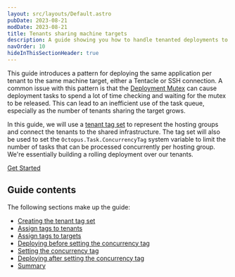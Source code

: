 ```yaml
---
layout: src/layouts/Default.astro
pubDate: 2023-08-21
modDate: 2023-08-21
title: Tenants sharing machine targets
description: A guide showing you how to handle tenanted deployments to shared machine infrastructure.
navOrder: 10
hideInThisSectionHeader: true
---
```


This guide introduces a pattern for deploying the same application per tenant to the same machine target, either a Tentacle or SSH connection. A common issue with this pattern is that the [Deployment Mutex](https://octopus.com/docs/administration/managing-infrastructure/run-multiple-processes-on-a-target-simultaneously) can cause deployment tasks to spend a lot of time checking and waiting for the mutex to be released. This can lead to an inefficient use of the task queue, especially as the number of tenants sharing the target grows.

In this guide, we will use a [tenant tag set](https://octopus.com/docs/tenants/tenant-tags) to represent the hosting groups and connect the tenants to the shared infrastructure. The tag set will also be used to set the `Octopus.Task.ConcurrencyTag` system variable to limit the number of tasks that can be processed concurrently per hosting group. We're essentially building a rolling deployment over our tenants.

<span><a class="button btn-success" href="/docs/tenants/guides/tenants-sharing-machine-targets/creating-the-tenant-tag-set">Get Started</a></span>

## Guide contents

The following sections make up the guide:

- [Creating the tenant tag set](/docs/tenants/guides/tenants-sharing-machine-targets/creating-the-tenant-tag-set)
- [Assign tags to tenants](/docs/tenants/guides/tenants-sharing-machine-targets/assign-tags-to-tenants)
- [Assign tags to targets](/docs/tenants/guides/tenants-sharing-machine-targets/assign-tags-to-targets)
- [Deploying before setting the concurrency tag](/docs/tenants/guides/tenants-sharing-machine-targets/deploying-before-concurrency-tag)
- [Setting the concurrency tag](/docs/tenants/guides/tenants-sharing-machine-targets/setting-the-concurrency-tag)
- [Deploying after setting the concurrency tag](/docs/tenants/guides/tenants-sharing-machine-targets/deploying-after-concurrency-tag)
- [Summary](/docs/tenants/guides/tenants-sharing-machine-targets/summary)